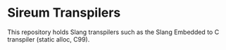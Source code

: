# Sireum Transpilers

This repository holds Slang transpilers such as the Slang Embedded to C transpiler (static alloc, C99).
